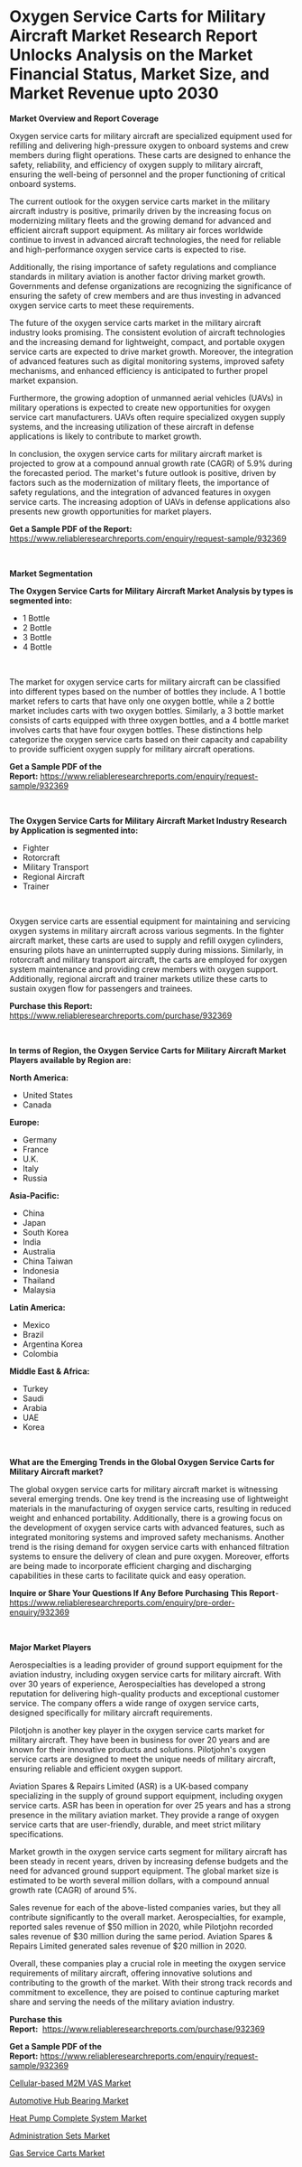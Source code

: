 <p><h1>Oxygen Service Carts for Military Aircraft Market Research Report Unlocks Analysis on the Market Financial Status, Market Size, and Market Revenue upto 2030</h1></p><p><strong>Market Overview and Report Coverage</strong></p>
<p><p>Oxygen service carts for military aircraft are specialized equipment used for refilling and delivering high-pressure oxygen to onboard systems and crew members during flight operations. These carts are designed to enhance the safety, reliability, and efficiency of oxygen supply to military aircraft, ensuring the well-being of personnel and the proper functioning of critical onboard systems.</p><p>The current outlook for the oxygen service carts market in the military aircraft industry is positive, primarily driven by the increasing focus on modernizing military fleets and the growing demand for advanced and efficient aircraft support equipment. As military air forces worldwide continue to invest in advanced aircraft technologies, the need for reliable and high-performance oxygen service carts is expected to rise.</p><p>Additionally, the rising importance of safety regulations and compliance standards in military aviation is another factor driving market growth. Governments and defense organizations are recognizing the significance of ensuring the safety of crew members and are thus investing in advanced oxygen service carts to meet these requirements.</p><p>The future of the oxygen service carts market in the military aircraft industry looks promising. The consistent evolution of aircraft technologies and the increasing demand for lightweight, compact, and portable oxygen service carts are expected to drive market growth. Moreover, the integration of advanced features such as digital monitoring systems, improved safety mechanisms, and enhanced efficiency is anticipated to further propel market expansion.</p><p>Furthermore, the growing adoption of unmanned aerial vehicles (UAVs) in military operations is expected to create new opportunities for oxygen service cart manufacturers. UAVs often require specialized oxygen supply systems, and the increasing utilization of these aircraft in defense applications is likely to contribute to market growth.</p><p>In conclusion, the oxygen service carts for military aircraft market is projected to grow at a compound annual growth rate (CAGR) of 5.9% during the forecasted period. The market's future outlook is positive, driven by factors such as the modernization of military fleets, the importance of safety regulations, and the integration of advanced features in oxygen service carts. The increasing adoption of UAVs in defense applications also presents new growth opportunities for market players.</p></p>
<p><strong>Get a Sample PDF of the Report:</strong> <a href="https://www.reliableresearchreports.com/enquiry/request-sample/932369">https://www.reliableresearchreports.com/enquiry/request-sample/932369</a></p>
<p>&nbsp;</p>
<p><strong>Market Segmentation</strong></p>
<p><strong>The Oxygen Service Carts for Military Aircraft Market Analysis by types is segmented into:</strong></p>
<p><ul><li>1 Bottle</li><li>2 Bottle</li><li>3 Bottle</li><li>4 Bottle</li></ul></p>
<p>&nbsp;</p>
<p><p>The market for oxygen service carts for military aircraft can be classified into different types based on the number of bottles they include. A 1 bottle market refers to carts that have only one oxygen bottle, while a 2 bottle market includes carts with two oxygen bottles. Similarly, a 3 bottle market consists of carts equipped with three oxygen bottles, and a 4 bottle market involves carts that have four oxygen bottles. These distinctions help categorize the oxygen service carts based on their capacity and capability to provide sufficient oxygen supply for military aircraft operations.</p></p>
<p><strong>Get a Sample PDF of the Report:</strong>&nbsp;<a href="https://www.reliableresearchreports.com/enquiry/request-sample/932369">https://www.reliableresearchreports.com/enquiry/request-sample/932369</a></p>
<p>&nbsp;</p>
<p><strong>The Oxygen Service Carts for Military Aircraft Market Industry Research by Application is segmented into:</strong></p>
<p><ul><li>Fighter</li><li>Rotorcraft</li><li>Military Transport</li><li>Regional Aircraft</li><li>Trainer</li></ul></p>
<p>&nbsp;</p>
<p><p>Oxygen service carts are essential equipment for maintaining and servicing oxygen systems in military aircraft across various segments. In the fighter aircraft market, these carts are used to supply and refill oxygen cylinders, ensuring pilots have an uninterrupted supply during missions. Similarly, in rotorcraft and military transport aircraft, the carts are employed for oxygen system maintenance and providing crew members with oxygen support. Additionally, regional aircraft and trainer markets utilize these carts to sustain oxygen flow for passengers and trainees.</p></p>
<p><strong>Purchase this Report:</strong>&nbsp; <a href="https://www.reliableresearchreports.com/purchase/932369">https://www.reliableresearchreports.com/purchase/932369</a></p>
<p>&nbsp;</p>
<p><strong>In terms of Region, the Oxygen Service Carts for Military Aircraft Market Players available by Region are:</strong></p>
<p>
    <p> <strong> North America: </strong>
        <ul>
            <li>United States</li>
            <li>Canada</li>
        </ul>
        </p> 
    <p> <strong> Europe: </strong>
        <ul>
            <li>Germany</li>
            <li>France</li>
            <li>U.K.</li>
            <li>Italy</li>
            <li>Russia</li>
        </ul>
        </p> 
    <p> <strong> Asia-Pacific: </strong>
        <ul>
            <li>China</li>
            <li>Japan</li>
            <li>South Korea</li>
            <li>India</li>
            <li>Australia</li>
            <li>China Taiwan</li>
            <li>Indonesia</li>
            <li>Thailand</li>
            <li>Malaysia</li>
        </ul>
        </p> 
    <p> <strong> Latin America: </strong>
        <ul>
            <li>Mexico</li>
            <li>Brazil</li>
            <li>Argentina Korea</li>
            <li>Colombia</li>
        </ul>
        </p> 
    <p> <strong> Middle East & Africa: </strong>
        <ul>
            <li>Turkey</li>
            <li>Saudi</li>
            <li>Arabia</li>
            <li>UAE</li>
            <li>Korea</li>
        </ul>
    </p>
    </p>
<p>&nbsp;</p>
<p><strong>What are the Emerging Trends in the Global Oxygen Service Carts for Military Aircraft market?</strong></p>
<p><p>The global oxygen service carts for military aircraft market is witnessing several emerging trends. One key trend is the increasing use of lightweight materials in the manufacturing of oxygen service carts, resulting in reduced weight and enhanced portability. Additionally, there is a growing focus on the development of oxygen service carts with advanced features, such as integrated monitoring systems and improved safety mechanisms. Another trend is the rising demand for oxygen service carts with enhanced filtration systems to ensure the delivery of clean and pure oxygen. Moreover, efforts are being made to incorporate efficient charging and discharging capabilities in these carts to facilitate quick and easy operation.</p></p>
<p><strong>Inquire or Share Your Questions If Any Before Purchasing This Report</strong>- <a href="https://www.reliableresearchreports.com/enquiry/pre-order-enquiry/932369">https://www.reliableresearchreports.com/enquiry/pre-order-enquiry/932369</a></p>
<p>&nbsp;</p>
<p><strong>Major Market Players</strong></p>
<p><p>Aerospecialties is a leading provider of ground support equipment for the aviation industry, including oxygen service carts for military aircraft. With over 30 years of experience, Aerospecialties has developed a strong reputation for delivering high-quality products and exceptional customer service. The company offers a wide range of oxygen service carts, designed specifically for military aircraft requirements. </p><p>Pilotjohn is another key player in the oxygen service carts market for military aircraft. They have been in business for over 20 years and are known for their innovative products and solutions. Pilotjohn's oxygen service carts are designed to meet the unique needs of military aircraft, ensuring reliable and efficient oxygen support.</p><p>Aviation Spares & Repairs Limited (ASR) is a UK-based company specializing in the supply of ground support equipment, including oxygen service carts. ASR has been in operation for over 25 years and has a strong presence in the military aviation market. They provide a range of oxygen service carts that are user-friendly, durable, and meet strict military specifications.</p><p>Market growth in the oxygen service carts segment for military aircraft has been steady in recent years, driven by increasing defense budgets and the need for advanced ground support equipment. The global market size is estimated to be worth several million dollars, with a compound annual growth rate (CAGR) of around 5%.</p><p> </p><p>Sales revenue for each of the above-listed companies varies, but they all contribute significantly to the overall market. Aerospecialties, for example, reported sales revenue of $50 million in 2020, while Pilotjohn recorded sales revenue of $30 million during the same period. Aviation Spares & Repairs Limited generated sales revenue of $20 million in 2020.</p><p>Overall, these companies play a crucial role in meeting the oxygen service requirements of military aircraft, offering innovative solutions and contributing to the growth of the market. With their strong track records and commitment to excellence, they are poised to continue capturing market share and serving the needs of the military aviation industry.</p></p>
<p><strong>Purchase this Report:</strong>&nbsp;&nbsp;<a href="https://www.reliableresearchreports.com/purchase/932369">https://www.reliableresearchreports.com/purchase/932369</a></p>
<p></p>
<p><strong>Get a Sample PDF of the Report:</strong>&nbsp;<a href="https://www.reliableresearchreports.com/enquiry/request-sample/932369">https://www.reliableresearchreports.com/enquiry/request-sample/932369</a></p>
<p><p><a href="https://issuu.com/reportprime-2/docs/cellular-based-m2m-vas-market-size-2030.pptx?fr=xKAE9_zU1NQ">Cellular-based M2M VAS Market</a></p><p><a href="https://www.linkedin.com/pulse/automotive-hub-bearing-market-research-report-unlocks-llnpe/">Automotive Hub Bearing Market</a></p><p><a href="https://medium.com/@deirdreclark76/heat-pump-complete-system-market-size-growth-forecast-2023-2030-f2b6b50f610d">Heat Pump Complete System Market</a></p><p><a href="https://www.reportprime.com/administration-sets-r7946">Administration Sets Market</a></p><p><a href="https://github.com/JameTravis/Market-Research-Report-List-1/blob/main/gas-service-carts-market.md">Gas Service Carts Market</a></p></p>